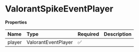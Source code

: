 # ValorantSpikeEventPlayer

**Properties**

| Name   | Type                | Required | Description |
| :----- | :------------------ | :------- | :---------- |
| player | ValorantEventPlayer | ✅       |             |

<!-- This file was generated by liblab | https://liblab.com/ -->
